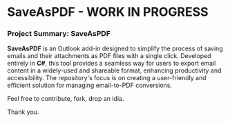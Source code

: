 # SaveAsPDF - WORK IN PROGRESS 
### Project Summary: SaveAsPDF

**SaveAsPDF** is an Outlook add-in designed to simplify the process of saving emails and their attachments as PDF files with a single click. Developed entirely in **C#**, this tool provides a seamless way for users to export email content in a widely-used and shareable format, enhancing productivity and accessibility. The repository's focus is on creating a user-friendly and efficient solution for managing email-to-PDF conversions.

Feel free to contribute, fork, drop an idia.

Thank you. 
